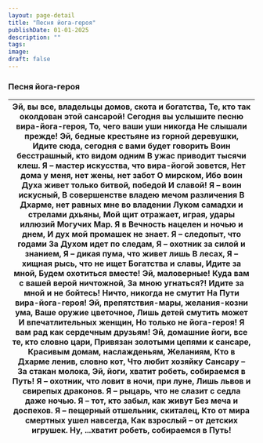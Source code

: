 ```yaml
---
layout: page-detail
title: "Песня йога-героя"
publishDate: 01-01-2025
description: ""
tags:
image:
draft: false
---
```


### Песня йога-героя

| Эй, вы все, владельцы домов, скота и богатства,  Те, кто так околдован этой сансарой! Сегодня вы услышите песню вира-йога-героя,  То, чего ваши уши никогда  Не слышали прежде!  Эй, бедные крестьяне из горной деревушки,  Идите сюда, сегодня с вами будет говорить  Воин бесстрашный, кто видом одним  В ужас приводит тысячи клеш.  Я – мастер искусства, что вира-йогой зовется,  Нет дома у меня, нет жены, нет забот  О мирском,  Ибо воин Духа живет только битвой, победой  И славой!  Я – воин искусный,  В совершенстве владею мечом различения  В Дхарме, нет равных мне во владении  Луком самадхи и стрелами дхьяны,  Мой щит отражает, играя, удары иллюзий  Могучих Мар.  Я в Вечность нацелен и ночью и днем,  И дух мой промашек не знает. Я – следопыт, что годами  За Духом идет по следам,  Я – охотник за силой и знанием,  Я – дикая пума, что живет лишь  В лесах,  Я – хищная рысь, что не ищет  Богатства и славы,  Идите за мной,  Будем охотиться вместе!  Эй, маловерные! Куда вам с вашей верой ничтожной,  За мною угнаться?! Идите за мной и не бойтесь! Ничто, никогда не смутит  На Пути вира-йога-героя!  Эй, препятствия-мары, желания-козни ума,  Ваше оружие цветочное,  Лишь детей смутить может  И впечатлительных женщин,  Но только не йога-героя!  Я вам рад как сердечным друзьям!  Эй, домашние йоги, все те, кто словно цари,  Привязан золотыми цепями к сансаре,  Красивым домам, наслажденьям,  Желаниям,  Кто в Дхарме ленив, словно кот,  Что любит хозяйку Сансару –  За стакан молока,  Эй, йоги, хватит робеть, собираемся в Путь!  Я – охотник, что ловит в ночи, при луне,  Лишь львов и свирепых драконов. Я – рыцарь, что не слазит с седла даже ночью. Я – тот, кто забыл, как живут  Без меча и доспехов. Я – пещерный отшельник, скиталец,  Кто от мира смертных ушел навсегда,  Как взрослый – от детских игрушек.  Ну, ...хватит робеть, собираемся в Путь! |
| -------------------------------------------------------------------------------------------------------------------------------------------------------------------------------------------------------------------------------------------------------------------------------------------------------------------------------------------------------------------------------------------------------------------------------------------------------------------------------------------------------------------------------------------------------------------------------------------------------------------------------------------------------------------------------------------------------------------------------------------------------------------------------------------------------------------------------------------------------------------------------------------------------------------------------------------------------------------------------------------------------------------------------------------------------------------------------------------------------------------------------------------------------------------------------------------------------------------------------------------------------------------------------------------------------------------------------------------------------------------------------------------------------------------------------------------------------------------------------------------------------------------------------------------------------------------------------------------------------------------------------------------------------------------------------------------------------------------------------------------------------------------------------------------------------------------------------------------------------------------------------------------------------------------------- |
  
  
